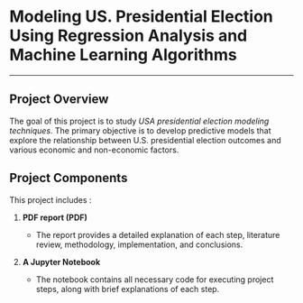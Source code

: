 # **Modeling US. Presidential Election Using Regression Analysis and Machine Learning Algorithms**
---

## Project Overview

The goal of this project is to study *USA presidential election modeling techniques*. The primary objective is to develop predictive models that explore the relationship between U.S. presidential election outcomes and various economic and non-economic factors.
## Project Components

This project includes :

1. **PDF report (PDF)**  
   - The report provides a detailed explanation of each step, literature review, methodology, implementation, and conclusions. 

2. **A Jupyter Notebook**  
   - The notebook contains all necessary code for executing project steps, along with brief explanations of each step.
